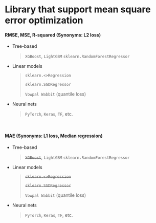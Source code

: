 # Library that support mean square error optimization



#### RMSE, MSE, R-squared (Synonyms: **L2 loss**)

- Tree-based 

  > `XGBoost`, `LightGBM`
  > `sklearn.RandomForestRegressor`

- Linear models

  > `sklearn.<>Regression`
  >
  > `sklearn.SGDRegressor`
  >
  > `Vowpal Wabbit` (quantile loss)

- Neural nets

  > `PyTorch`, `Keras`, `TF`, etc.

<br/>

#### MAE (Synonyms: **L1 loss, Median regression**)

- Tree-based 

  > ~~`XGBoost`~~, `LightGBM`
  > `sklearn.RandomForestRegressor`

- Linear models

  > ~~`sklearn.<>Regression`~~
  >
  > ~~`sklearn.SGDRegressor`~~
  >
  > `Vowpal Wabbit` (quantile loss)

- Neural nets

  > `PyTorch`, `Keras`, `TF`, etc.

